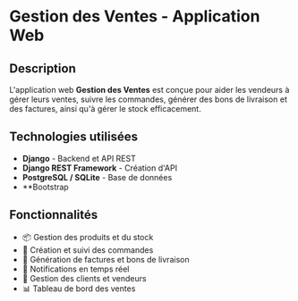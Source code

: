 # Gestion des Ventes - Application Web

## Description
L'application web **Gestion des Ventes** est conçue pour aider les vendeurs à gérer leurs ventes, suivre les commandes, générer des bons de livraison et des factures, ainsi qu'à gérer le stock efficacement.

## Technologies utilisées
- **Django** - Backend et API REST
- **Django REST Framework** - Création d'API
- **PostgreSQL / SQLite** - Base de données
- **Bootstrap
  
## Fonctionnalités
- 📦 Gestion des produits et du stock
- 🛒 Création et suivi des commandes
- 📄 Génération de factures et bons de livraison
- 🔔 Notifications en temps réel
- 👤 Gestion des clients et vendeurs
- 📊 Tableau de bord des ventes





